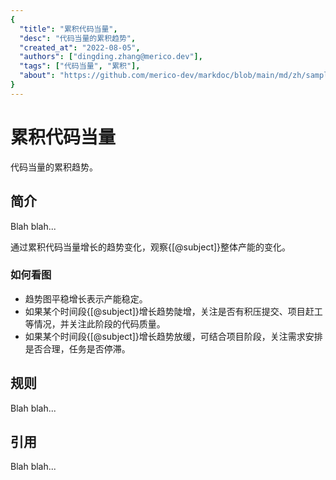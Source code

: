 ```yaml
---
{
  "title": "累积代码当量",
  "desc": "代码当量的累积趋势",
  "created_at": "2022-08-05",
  "authors": ["dingding.zhang@merico.dev"],
  "tags": ["代码当量", "累积"],
  "about": "https://github.com/merico-dev/markdoc/blob/main/md/zh/sample.md"
}
---
```

# 累积代码当量

代码当量的累积趋势。

## 简介

Blah blah...

<div data-section="abstract">

通过累积代码当量增长的趋势变化，观察{[@subject]}整体产能的变化。

<div data-section="how-to-read-chart">

### 如何看图

- 趋势图平稳增长表示产能稳定。
- 如果某个时间段{[@subject]}增长趋势陡增，关注是否有积压提交、项目赶工等情况，并关注此阶段的代码质量。
- 如果某个时间段{[@subject]}增长趋势放缓，可结合项目阶段，关注需求安排是否合理，任务是否停滞。

</div>

</div>

## 规则

Blah blah...

## 引用

Blah blah...
